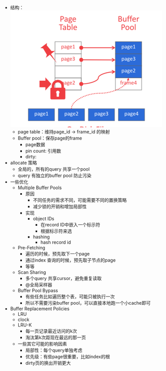 - 结构： ![image.jpg](../assets/edb3eb14-fc5f-49a2-8ba8-ed837da8f478-1115003.jpg)
	- page table：维持page_id -> frame_id 的映射
	- Buffer pool：保存page的frame
		- page数据
		- pin count: 引用数
		- dirty:
- allocate 策略
	- 全局的，所有的query 共享一个pool
	- query 有独立的buffer pool 防止污染
- 一些优化
	- Multiple Buffer Pools
		- 原因
			- 不同任务的需求不同，可能需要不同的置换策略
			- 减少锁的开销和增加局部性
		- 实现
			- object IDs
				- 在record ID中嵌入一个标示符
				- 根据标示符来选
			- hashing
				- hash record id
	- Pre-Fetching
		- 遍历的时候，预先取下一个page
		- 通过index 查询的时候，预先取子节点的page
		- 等等
	- Scan Sharing
		- 多个query 共享cursor，避免重复读取
		- @全局采样器
	- Buffer Pool Bypass
		- 有些任务比如遍历整个表，可能只被执行一次
		- 所以不需要污染buffer pool，可以直接本地跑一个小cache即可
- Buffer Replacement Policies
	- LRU
	- clock
	- LRU-K
		- 每一页记录最近访问的k次
		- 淘汰第k次距现在最远的那一页
	- 一些其它可能的影响因素
		- 局部性：每个query单独考虑
		- 优先级：有些page很重要，比如index的根
		- dirty页的换出开销更大